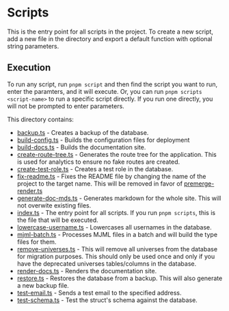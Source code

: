 # Scripts
This is the entry point for all scripts in the project. To create a new script, add a new file in the directory and export a default function with optional string parameters.

## Execution
To run any script, run `pnpm script` and then find the script you want to run, enter the paramters, and it will execute. Or, you can run `pnpm scripts <script-name>` to run a specific script directly. If you run one directly, you will not be prompted to enter parameters.



This directory contains:

- [backup.ts](scripts/backup.ts) - Creates a backup of the database.
- [build-config.ts](scripts/build-config.ts) - Builds the configuration files for deployment
- [build-docs.ts](scripts/build-docs.ts) - Builds the documentation site.
- [create-route-tree.ts](scripts/create-route-tree.ts) - Generates the route tree for the application. This is used for analytics to ensure no fake routes are created.
- [create-test-role.ts](scripts/create-test-role.ts) - Creates a test role in the database.
- [fix-readme.ts](scripts/fix-readme.ts) - Fixes the README file by changing the name of the project to the target name. This will be removed in favor of [premerge-render.ts](scripts/premerge-render.ts.md)
- [generate-doc-mds.ts](scripts/generate-doc-mds.ts) - Generates markdown for the whole site. This will not overwite existing files.
- [index.ts](scripts/index.ts) - The entry point for all scripts. If you run `pnpm scripts`, this is the file that will be executed.
- [lowercase-username.ts](scripts/lowercase-username.ts) - Lowercases all usernames in the database.
- [mjml-batch.ts](scripts/mjml-batch.ts) - Processes MJML files in a batch and will build the type files for them.
- [remove-universes.ts](scripts/remove-universes.ts) - This will remove all universes from the database for migration purposes. This should only be used once and only if you have the deprecated universes tables/columns in the database.
- [render-docs.ts](scripts/render-docs.ts) - Renders the documentation site.
- [restore.ts](scripts/restore.ts) - Restores the database from a backup. This will also generate a new backup file.
- [test-email.ts](scripts/test-email.ts) - Sends a test email to the specified address.
- [test-schema.ts](scripts/test-schema.ts) - Test the struct's schema against the database.
